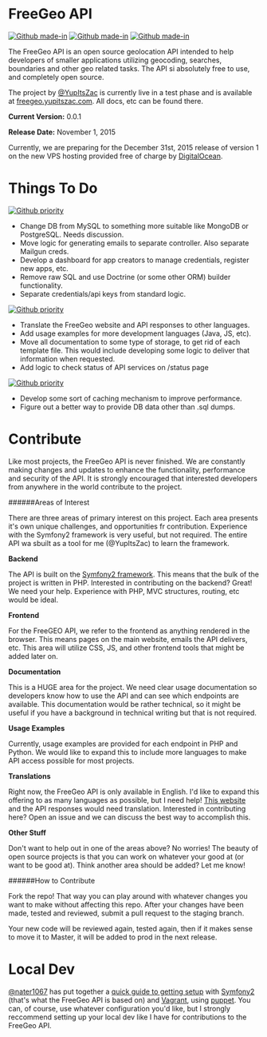 FreeGeo API
===

[![Github made-in](https://img.shields.io/badge/Made_In-Berlin-green.svg)](#) [![Github made-in](https://img.shields.io/badge/Release-v0.0.1-blue.svg)](http://freegeoapi.org/version/current) [![Github made-in](https://img.shields.io/badge/Open_An-Issue-yellow.svg)](https://github.com/YupItsZac/FreeGeoAPI/issues)

The FreeGeo API is an open source geolocation API intended to help developers of smaller applications utilizing geocoding, searches, boundaries and other geo related tasks. The API si absolutely free to use, and completely open source. 

The project by [@YupItsZac](http://www.github.com/YupItsZac) is currently live in a test phase and is available at [freegeo.yupitszac.com](http://freegeo.yupitszac.com). All docs, etc can be found there.

**Current Version:** 0.0.1

**Release Date:** November 1, 2015

Currently, we are preparing for the December 31st, 2015 release of version 1 on the new VPS hosting provided free of charge by [DigitalOcean](http://www.digitalocean.com).


Things To Do
===

[![Github priority](https://img.shields.io/badge/Priority-HIGH__-red.svg)](http://www.freegeoapi.org/to-do/priority-high)

- Change DB from MySQL to something more suitable like MongoDB or PostgreSQL. Needs discussion.
- Move logic for generating emails to separate controller. Also separate Mailgun creds.
- Develop a dashboard for app creators to manage credentials, register new apps, etc.
- Remove raw SQL and use Doctrine (or some other ORM) builder functionality.
- Separate credentials/api keys from standard logic.

[![Github priority](https://img.shields.io/badge/Priority-MEDIUM-orange.svg)](http://www.freegeoapi.org/to-do/priority-medium)

- Translate the FreeGeo website and API responses to other languages.
- Add usage examples for more development languages (Java, JS, etc).
- Move all documentation to some type of storage, to get rid of each template file. This would include developing some logic to deliver that information when requested.
- Add logic to check status of API services on /status page

[![Github priority](https://img.shields.io/badge/Priority-LOW___-green.svg)](http://www.freegeoapi.org/to-do/priority-low)

- Develop some sort of caching mechanism to improve performance.
- Figure out a better way to provide DB data other than .sql dumps.

Contribute
===

Like most projects, the FreeGeo API is never finished. We are constantly making changes and updates to enhance the functionality, performance and security of the API. It is strongly encouraged that interested developers from anywhere in the world contribute to the project. 

######Areas of Interest

There are three areas of primary interest on this project. Each area presents it's own unique challenges, and opportunities fr contribution. Experience with the Symfony2 framework is very useful, but not required. The entire API wa sbuilt as a tool for me (@YupItsZac) to learn the framework. 

**Backend** 

The API is built on the [Symfony2 framework](https://symfony.com/doc/current/index.html). This means that the bulk of the project is written in PHP. Interested in contributing on the backend? Great! We need your help. Experience with PHP, MVC structures, routing, etc would be ideal.

**Frontend**

For the FreeGEO API, we refer to the frontend as anything rendered in the browser. This means pages on the main website, emails the API delivers, etc. This area will utilize CSS, JS, and other frontend tools that might be added later on. 

**Documentation**

This is a HUGE area for the project. We need clear usage documentation so developers know how to use the API and can see which endpoints are available. This documentation would be rather technical, so it might be useful if you have a background in technical writing but that is not required. 

**Usage Examples**

Currently, usage examples are provided for each endpoint in PHP and Python. We would like to expand this to include more languages to make API access possible for most projects. 

**Translations**

Right now, the FreeGeo API is only available in English. I'd like to expand this offering to as many languages as possible, but I need help! [This website](http://freegeo.yupitszac.com) and the API responses would need translation. Interested in contributing here? Open an issue and we can discuss the best way to accomplish this.


**Other Stuff**

Don't want to help out in one of the areas above? No worries! The beauty of open source projects is that you can work on whatever your good at (or want to be good at). Think another area should be added? Let me know!


######How to Contribute

Fork the repo! That way you can play around with whatever changes you want to make without affecting this repo. After your changes have been made, tested and reviewed, submit a pull request to the staging branch. 

Your new code will be reviewed again, tested again, then if it makes sense to move it to Master, it will be added to prod in the next release.

Local Dev
===

[@nater1067](http://github.com/nater1067) has put together a [quick guide to getting setup](http://nater1067.github.io/blog/2014/08/25/spinning-up-symfony-2-development-environments-with-vagrant/) with [Symfony2](https://symfony.com/doc/current/index.html) (that's what the FreeGeo API is based on) and [Vagrant](http://www.vagrantup.com), using [puppet](https://puppetlabs.com/puppet/). You can, of course, use whatever configuration you'd like, but I strongly reccommend setting up your local dev like I have for contributions to the FreeGeo API. 






